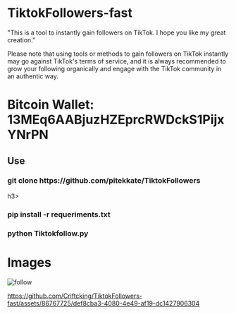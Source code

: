 # TiktokFollowers-fast
"This is a tool to instantly gain followers on TikTok. I hope you like my great creation."  

Please note that using tools or methods to gain followers on TikTok instantly may go against TikTok's terms of service, and it is always recommended to grow your following organically and engage with the TikTok community in an authentic way.


<h1>Bitcoin Wallet: 13MEq6AABjuzHZEprcRWDckS1PijxYNrPN</h1>

<h2>Use</h2>
<h3>git clone https://github.com/pitekkate/TiktokFollowers </h3>h3>
<h3>pip install -r requeriments.txt</h2>
<h3>python Tiktokfollow.py</h2>

<h1>Images</h1>

![follow](https://github.com/Criftcking/TiktokFollowers-fast/assets/86767725/5faee57f-5faf-4df5-b2eb-ecc5e6d2490d)



https://github.com/Criftcking/TiktokFollowers-fast/assets/86767725/def8cba3-4080-4e49-af19-dc1427906304



